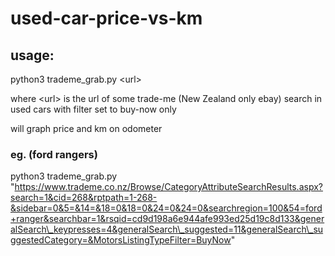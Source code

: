 # used-car-price-vs-km

## usage:

python3 trademe\_grab.py \<url\>

where \<url\> is the url of some trade-me (New Zealand only ebay) search in used cars with filter set to buy-now only

will graph price and km on odometer

### eg. (ford rangers)

python3 trademe\_grab.py "https://www.trademe.co.nz/Browse/CategoryAttributeSearchResults.aspx?search=1&cid=268&rptpath=1-268-&sidebar=0&5=&14=&18=0&18=0&24=0&24=0&searchregion=100&54=ford+ranger&searchbar=1&rsqid=cd9d198a6e944afe993ed25d19c8d133&generalSearch\_keypresses=4&generalSearch\_suggested=11&generalSearch\_suggestedCategory=&MotorsListingTypeFilter=BuyNow"


